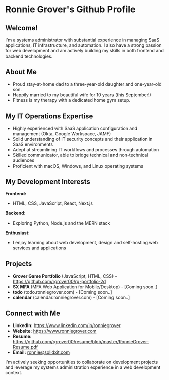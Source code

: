 # Ronnie Grover's Github Profile

## Welcome!

I'm a systems administrator with substantial experience in managing SaaS applications, IT infrastructure, and automation. I also have a strong passion for web development and am actively building my skills in both frontend and backend technologies.

## About Me

*   Proud stay-at-home dad to a three-year-old daughter and one-year-old son.
*   Happily married to my beautiful wife for 10 years (this September!)
*   Fitness is my therapy with a dedicated home gym setup.

## My IT Operations Expertise

*   Highly experienced with SaaS application configuration and management (Okta, Google Workspace, JAMF)
*   Solid understanding of IT security concepts and their application in SaaS environments
*   Adept at streamlining IT workflows and processes through automation
*   Skilled communicator, able to bridge technical and non-technical audiences
*   Proficient with macOS, Windows, and Linux operating systems

## My Development Interests

**Frontend:**

*   HTML, CSS, JavaScript, React, Next.js

**Backend:**

*   Exploring Python, Node.js and the MERN stack

**Enthusiast:**

*   I enjoy learning about web development, design and self-hosting web services and applications

## Projects

*   **Grover Game Portfolio** (JavaScript, HTML, CSS) - https://github.com/rgrover00/rg-portfolio-2d
*   **SX MFA** (MFA Web Application for Mobile/Desktop) - [Coming soon..]
*   **todo** (todo.ronniegrover.com) - [Coming soon..]
*   **calendar** (calendar.ronniegrover.com) - [Coming soon..]

## Connect with Me

*   **LinkedIn:** https://www.linkedin.com/in/ronniegrover
*   **Website:**  https://www.ronniegrover.com
*    **Resume:** https://github.com/rgrover00/resume/blob/master/RonnieGrover-Resume.pdf
*   **Email:**  ronnie@solidxit.com

I'm actively seeking opportunities to collaborate on development projects and leverage my systems administration experience in a web development context. 
